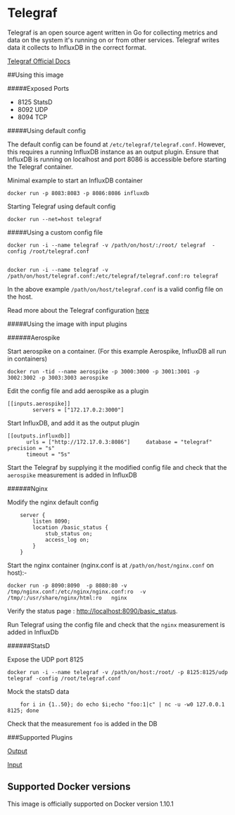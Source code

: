 # Telegraf

Telegraf is an open source agent written in Go for collecting metrics and data on the system it's running on or from other services. Telegraf writes data it collects to InfluxDB in the correct format.

[Telegraf Official Docs](https://docs.influxdata.com/telegraf/v0.10/introduction/getting-started-telegraf/)

##Using this image

#####Exposed Ports

-	8125 StatsD
-	8092 UDP
-	8094 TCP

#####Using default config

The default config can be found at `/etc/telegraf/telegraf.conf`. However, this requires a running InfluxDB instance as an output plugin. Ensure that InfluxDB is running on localhost and port 8086 is accessible before starting the Telegraf container.

Minimal example to start an InfluxDB container

	docker run -p 8083:8083 -p 8086:8086 influxdb   

Starting Telegraf using default config

	docker run --net=host telegraf

#####Using a custom config file

	docker run -i --name telegraf -v /path/on/host/:/root/ telegraf  -config /root/telegraf.conf
	
	
	docker run -i --name telegraf -v /path/on/host/telegraf.conf:/etc/telegraf/telegraf.conf:ro telegraf

In the above example `/path/on/host/telegraf.conf` is a valid config file on the host.

Read more about the Telegraf configuration [here](https://docs.influxdata.com/telegraf/v0.10/introduction/configuration/)

#####Using the image with input plugins

######Aerospike

Start aerospike on a container. (For this example Aerospike, InfluxDB all run in containers)

	docker run -tid --name aerospike -p 3000:3000 -p 3001:3001 -p 3002:3002 -p 3003:3003 aerospike

Edit the config file and add aerospike as a plugin

	[[inputs.aerospike]]
	        servers = ["172.17.0.2:3000"] 

Start InfluxDB, and add it as the output plugin

	[[outputs.influxdb]]
	      urls = ["http://172.17.0.3:8086"]     database = "telegraf"       precision = "s"
	      timeout = "5s"

Start the Telegraf by supplying it the modified config file and check that the `aerospike` measurement is added in InfluxDB

######Nginx

Modify the nginx default config

	    server {
	        listen 8090;
	        location /basic_status {
	            stub_status on;
	            access_log on;
	        }
	    }

Start the nginx container (nginx.conf is at `/path/on/host/nginx.conf` on host):-

	docker run -p 8090:8090  -p 8080:80 -v /tmp/nginx.conf:/etc/nginx/nginx.conf:ro  -v /tmp/:/usr/share/nginx/html:ro   nginx

Verify the status page : [http://localhost:8090/basic_status](http://localhost:8090/basic_status).

Run Telegraf using the config file and check that the `nginx` measurement is added in InfluxDb

######StatsD

Expose the UDP port 8125

	docker run -i --name telegraf -v /path/on/host:/root/ -p 8125:8125/udp telegraf -config /root/telegraf.conf

Mock the statsD data

	    for i in {1..50}; do echo $i;echo "foo:1|c" | nc -u -w0 127.0.0.1 8125; done

Check that the measurement `foo` is added in the DB

###Supported Plugins

[Output](https://docs.influxdata.com/telegraf/v0.10/outputs/)

[Input](https://docs.influxdata.com/telegraf/v0.10/outputs/)

## Supported Docker versions

This image is officially supported on Docker version 1.10.1
